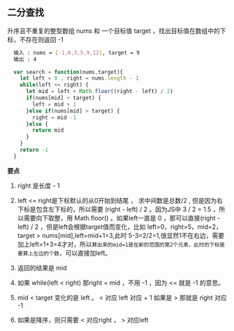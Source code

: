 ## 二分查找

升序且不重复的整型数组 nums 和 一个目标值 target ，找出目标值在数组中的下标，不存在则返回 -1

```bash
  输入 : nums = [-1,0,3,5,9,12], target = 9
  输出 : 4
```

```js
  var search = function(nums,target){
    let left = 0 , right = nums.length - 1
    while(left <= right) {
      let mid = left + Math.floor((right - left) / 2)
      if(nums[mid] < target) {
        left = mid + 1
      }else if(nums[mid] > target) {
        right = mid -1
      }else {
        return mid
      }
    }
    return -1
  }
```

**要点**
1. right 是长度 - 1 
2. left <= right是下标默认的从0开始到结尾 ， 求中间数是总数/2 , 但是因为右下标是包含左下标的，所以需要 (right - left) / 2 。因为JS中 3 / 2 = 1.5 ，所以需要向下取整，用 Math.floor() 。如果left一直是 0 ，那可以直接(right - left) / 2 ，但是left会根据target值而变化，比如 left=0，right=5，mid=2，target > nums[mid],left=mid+1=3,此时 5-3=2/2=1,很显然1不在右边，需要加上left=1+3=4才对，所以`算出来的mid=1是在新的范围的第2个元素，此时的下标是要算上左边的个数`，可以直接加left。
3. 返回的结果是 mid 
4. 如果 while(left < right) 那right = mid ，不用 -1 ，因为 <= 就是 -1 的意思。
5. mid < target 变化的是 left 。 < 对应 left 对应 + 1
   如果是 > 那就是 right 对应 -1 

6. 如果是降序，则只需要 < 对应right ， > 对应left
